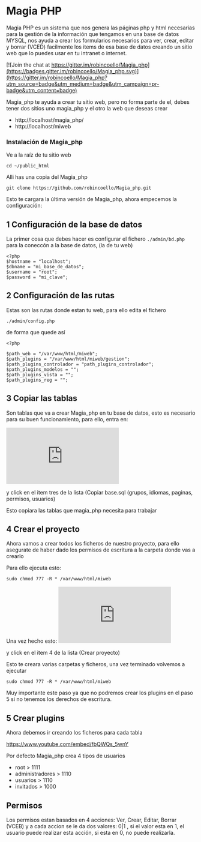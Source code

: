 # Magia PHP

Magia PHP es un sistema que nos genera las páginas php y html necesarias para la gestión de la información que tengamos en una base de datos MYSQL, nos ayuda a crear los formularios necesarios para ver, crear, editar y borrar (VCED) facilmente los items de esa base de datos creando un sitio web que lo puedes usar en tu intranet o internet.

[![Join the chat at https://gitter.im/robincoello/Magia_php](https://badges.gitter.im/robincoello/Magia_php.svg)](https://gitter.im/robincoello/Magia_php?utm_source=badge&utm_medium=badge&utm_campaign=pr-badge&utm_content=badge)

Magia_php te ayuda a crear tu sitio web, pero no forma  parte de el, debes tener dos sitios uno magia_php y el otro la web que deseas crear

* http://localhost/magia_php/ 
* http://localhost/miweb

### Instalación de Magia_php
Ve a la raíz de tu sitio web

`
cd ~/public_html
`

Alli has una copia del Magia_php 


`
git clone https://github.com/robincoello/Magia_php.git
`

Esto te cargara la última versión de Magia_php, ahora empecemos la configuración:


## 1 Configuración de la base de datos
La primer cosa que debes hacer es configurar el fichero `./admin/bd.php` para la coneccón a la base de datos, (la de tu web)

```
<?php  
$hostname = "localhost"; 
$dbname = "mi_base_de_datos"; 
$username = "root"; 
$password = "mi_clave"; 
```


## 2 Configuración de las rutas

Estas son las rutas donde estan tu web,  para ello edita el fichero

``` ./admin/config.php ```

de forma que quede así

```
<?php

$path_web = "/var/www/html/miweb";
$path_plugins = "/var/www/html/miweb/gestion";
$path_plugins_controlador = "path_plugins_controlador";
$path_plugins_modelos = "";
$path_plugins_vista = "";
$path_plugins_reg = "";

```

## 3 Copiar las tablas

Son tablas que va a crear Magia_php en tu base de datos, esto es necesario para su buen funcionamiento, para ello, entra en:

[![http://localhost/magia_php/index.php](http://localhost/magia_php/index.php)](http://localhost/magia_php/index.php)

y click en el item tres de la lista (Copiar base.sql (grupos, idiomas, paginas, permisos, usuarios)

Esto copiara las tablas que magia_php necesita para trabajar


## 4 Crear el proyecto

Ahora vamos a crear todos los ficheros de nuestro proyecto, para ello asegurate de haber dado los permisos de  escritura a la 
carpeta donde vas a crearlo

Para ello ejecuta esto: 
```
sudo chmod 777 -R * /var/www/html/miweb
```
Una vez hecho esto: 
[![Entra en http://localhost/magia_php/index.php](http://localhost/magia_php/index.php)](http://localhost/magia_php/index.php)

y click en el item 4 de la lista (Crear proyecto)

Esto te creara varias carpetas y ficheros,  una vez terminado volvemos a ejecutar 

```
sudo chmod 777 -R * /var/www/html/miweb
```
Muy importante este paso ya que no podremos crear los plugins en el paso 5 si no tenemos los derechos de escritura.

## 5 Crear plugins

Ahora debemos ir creando los ficheros para cada tabla

https://www.youtube.com/embed/fbQWQs_5wnY


Por defecto Magia_php crea 4 tipos de usuarios
* root > 1111 
* administradores > 1110
* usuarios > 1110
* invitados > 1000

## Permisos 
Los permisos estan basados en 4 acciones: Ver, Crear, Editar, Borrar (VCEB) y a cada 
accion se le da dos valores: 0|1 , si el valor esta en 1, el usuario puede realizar 
esta acción, si esta en 0, no puede realizarla.

























